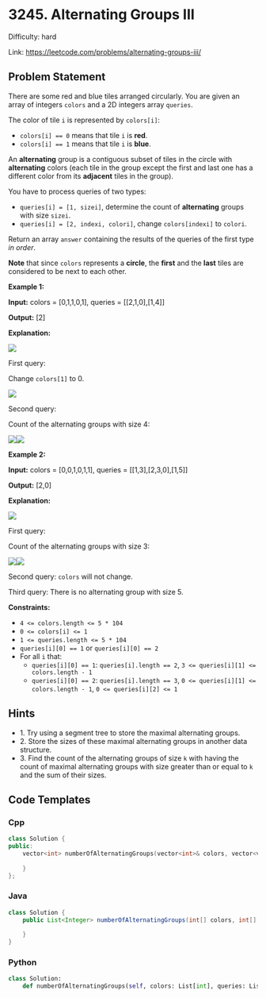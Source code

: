 # 3245. Alternating Groups III

Difficulty: hard

Link: https://leetcode.com/problems/alternating-groups-iii/

## Problem Statement

There are some red and blue tiles arranged circularly. You are given an array of integers `colors` and a 2D integers array `queries`.

The color of tile `i` is represented by `colors[i]`:

* `colors[i] == 0` means that tile `i` is **red**.
* `colors[i] == 1` means that tile `i` is **blue**.

An **alternating** group is a contiguous subset of tiles in the circle with **alternating** colors (each tile in the group except the first and last one has a different color from its **adjacent** tiles in the group).

You have to process queries of two types:

* `queries[i] = [1, sizei]`, determine the count of **alternating** groups with size `sizei`.
* `queries[i] = [2, indexi, colori]`, change `colors[indexi]` to `colori`.

Return an array `answer` containing the results of the queries of the first type *in order*.

**Note** that since `colors` represents a **circle**, the **first** and the **last** tiles are considered to be next to each other.

**Example 1:**

**Input:** colors \= \[0,1,1,0,1], queries \= \[\[2,1,0],\[1,4]]

**Output:** \[2]

**Explanation:**

**![](https://assets.leetcode.com/uploads/2024/06/03/screenshot-from-2024-06-03-20-14-44.png)**

First query:

Change `colors[1]` to 0\.

![](https://assets.leetcode.com/uploads/2024/06/03/screenshot-from-2024-06-03-20-20-25.png)

Second query:

Count of the alternating groups with size 4:

![](https://assets.leetcode.com/uploads/2024/06/03/screenshot-from-2024-06-03-20-25-02-2.png)![](https://assets.leetcode.com/uploads/2024/06/03/screenshot-from-2024-06-03-20-24-12.png)

**Example 2:**

**Input:** colors \= \[0,0,1,0,1,1], queries \= \[\[1,3],\[2,3,0],\[1,5]]

**Output:** \[2,0]

**Explanation:**

![](https://assets.leetcode.com/uploads/2024/06/03/screenshot-from-2024-06-03-20-35-50.png)

First query:

Count of the alternating groups with size 3:

![](https://assets.leetcode.com/uploads/2024/06/03/screenshot-from-2024-06-03-20-37-13.png)![](https://assets.leetcode.com/uploads/2024/06/03/screenshot-from-2024-06-03-20-36-40.png)

Second query: `colors` will not change.

Third query: There is no alternating group with size 5\.

**Constraints:**

* `4 <= colors.length <= 5 * 104`
* `0 <= colors[i] <= 1`
* `1 <= queries.length <= 5 * 104`
* `queries[i][0] == 1` or `queries[i][0] == 2`
* For all `i` that:
	+ `queries[i][0] == 1`: `queries[i].length == 2`, `3 <= queries[i][1] <= colors.length - 1`
	+ `queries[i][0] == 2`: `queries[i].length == 3`, `0 <= queries[i][1] <= colors.length - 1`, `0 <= queries[i][2] <= 1`

## Hints

- 1\. Try using a segment tree to store the maximal alternating groups.
- 2\. Store the sizes of these maximal alternating groups in another data structure.
- 3\. Find the count of the alternating groups of size `k` with having the count of maximal alternating groups with size greater than or equal to `k` and the sum of their sizes.

## Code Templates

### Cpp
```cpp
class Solution {
public:
    vector<int> numberOfAlternatingGroups(vector<int>& colors, vector<vector<int>>& queries) {
        
    }
};
```

### Java
```java
class Solution {
    public List<Integer> numberOfAlternatingGroups(int[] colors, int[][] queries) {
        
    }
}
```

### Python
```python
class Solution:
    def numberOfAlternatingGroups(self, colors: List[int], queries: List[List[int]]) -> List[int]:
        
```

